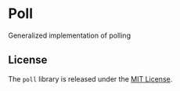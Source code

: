# Poll

Generalized implementation of polling

## License

The `poll` library is released under the [MIT License](https://github.com/eventide-project/poll/blob/master/MIT-License.txt).
